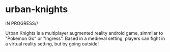 # urban-knights

IN PROGRESS//

Urban Knights is a multiplayer augmented reality android game, simmilar to "Pokemon Go" or "Ingress".
Based in a medieval setting, players can fight in a virtual reality setting, but by going outside!

